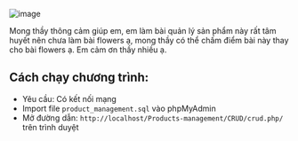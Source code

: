 ![image](https://github.com/user-attachments/assets/e2b3bceb-38d8-4542-b56f-ef4995527d20)

Mong thầy thông cảm giúp em, em làm bài quản lý sản phẩm này rất tâm huyết nên chưa làm bài flowers ạ, mong thầy có thể chấm điểm bài này thay cho bài flowers ạ. Em cảm ơn thầy nhiều ạ.

## Cách chạy chương trình:
- Yêu cầu: Có kết nối mạng
- Import file `product_management.sql` vào phpMyAdmin
- Mở đường dẫn: `http://localhost/Products-management/CRUD/crud.php/` trên trình duyệt
